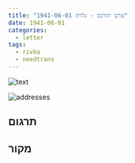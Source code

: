 ```yaml
---
title: "טרם תורגם - גלויה 1941-06-01"
date: 1941-06-01
categories:
  - letter
tags:
  - rivka
  - needtrans
---
```


![text](/pupko-papers/assets/images/1941-06-01-content.jpg)

![addresses](/pupko-papers/assets/images/1941-06-01-addresses.jpg)

## תרגום


## מקור
